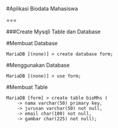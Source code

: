 #Aplikasi Biodata Mahasiswa

===

###Create Mysqli Table dan Database

#Membuat Database
```
MariaDB [(none)] > create database form;
```

#Menggunakan Database
```
MariaDB [(none)] > use form;
```

#Membuat Table
```
MariaDB [form] > create table bioMhs (
    -> nama varchar(50) primary key,
    -> jurusan varchar(50) not null,
    -> email char(100) not null,
    -> gambar char(225) not null);
```